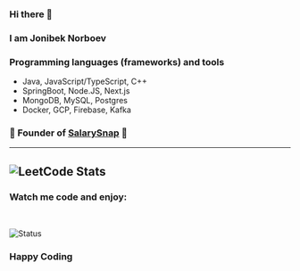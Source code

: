 ### Hi there 👋

### I am Jonibek Norboev

### Programming languages (frameworks) and tools

- Java, JavaScript/TypeScript, C++
- SpringBoot, Node.JS, Next.js
- MongoDB, MySQL, Postgres
- Docker, GCP, Firebase, Kafka

### 🚀 Founder of [SalarySnap](https://www.salarysnap.tech/) 🚀

--------------------------------------------------------------------------
![LeetCode Stats](https://leetcode.card.workers.dev/nrbvjonibek?theme=dark&font=baloo&extension=null)
--------------------------------------------------------------------------
### Watch me code and enjoy:

<br/>

![Status](https://github-readme-streak-stats.herokuapp.com/?user=jonibekk&theme=tokyonight)
### Happy Coding
